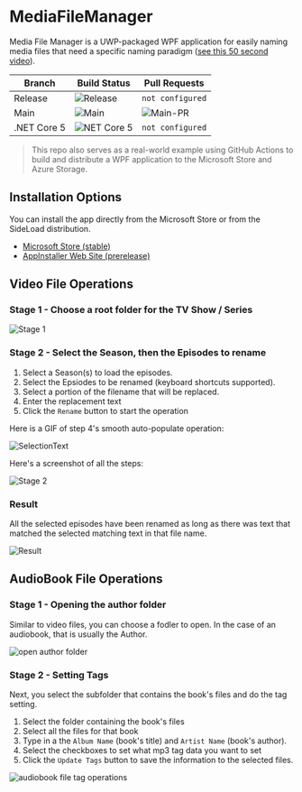# MediaFileManager

Media File Manager is a UWP-packaged WPF application for easily naming media files that need a specific  naming paradigm ([see this 50 second video](https://youtu.be/5U7rmrJXwWw)).



| Branch | Build Status | Pull Requests |
|--------|--------|-----------|
| Release | ![Release](https://github.com/LanceMcCarthy/MediaFileManager/workflows/Release/badge.svg) | `not configured` |
| Main | ![Main](https://github.com/LanceMcCarthy/MediaFileManager/workflows/Main/badge.svg) | ![Main-PR](https://github.com/LanceMcCarthy/MediaFileManager/workflows/Main-PR/badge.svg) |
| .NET Core 5 | ![NET Core 5](https://github.com/LanceMcCarthy/MediaFileManager/workflows/NET%20Core%205/badge.svg) | `not configured` |

> This repo also serves as a real-world example using GitHub Actions to build and distribute a WPF application to the Microsoft Store and Azure Storage.

## Installation Options

You can install the app directly from the Microsoft Store or from the SideLoad distribution.

* [Microsoft Store (stable)](https://www.microsoft.com/en-us/p/media-file-manager/9pd3jfk7w5mb)
* [AppInstaller Web Site (prerelease)](https://dvlup.blob.core.windows.net/general-app-files/Installers/MediaFileManager/index.html)

## Video File Operations

### Stage 1 - Choose a root folder for the TV Show / Series

![Stage 1](https://user-images.githubusercontent.com/3520532/58042684-56a3ac80-7b09-11e9-84d2-960619c96316.png)

### Stage 2 - Select the Season, then the Episodes to rename

1. Select a Season(s) to load the episodes.
2. Select the Epsiodes to be renamed (keyboard shortcuts supported).
3. Select a portion of the filename that will be replaced.
4. Enter the replacement text
5. Click the `Rename` button to start the operation

Here is a GIF of step 4's smooth auto-populate operation:

![SelectionText](https://dvlup.blob.core.windows.net/general-app-files/GIFs/RenamingSelection.gif)

Here's a screenshot of all the steps:

![Stage 2](https://user-images.githubusercontent.com/3520532/58042664-455aa000-7b09-11e9-98cd-11d3a62a2f65.png)

### Result

All the selected episodes have been renamed as long as there was text that matched the selected matching text in that file name.

![Result](https://user-images.githubusercontent.com/3520532/58042755-7f2ba680-7b09-11e9-858a-9d511c5bd6a5.png)

## AudioBook File Operations

### Stage 1 - Opening the author folder

Similar to video files, you can choose a fodler to open. In the case of an audiobook, that is usually the Author.

![open author folder](https://user-images.githubusercontent.com/3520532/90906130-2cd9d500-e39f-11ea-9182-580479d9eb7d.png)

### Stage 2 - Setting Tags

Next, you select the subfolder that contains the book's files and do the tag setting.

1. Select the folder containing the book's files
2. Select all the files for that book
3. Type in a the `Album Name` (book's title) and `Artist Name` (book's author).
4. Select the checkboxes to set what mp3 tag data you want to set
5. Click the `Update Tags` button to save the information to the selected files.

![audiobook file tag operations](https://user-images.githubusercontent.com/3520532/90906831-3a438f00-e3a0-11ea-8103-b59272d9b7d6.png)
